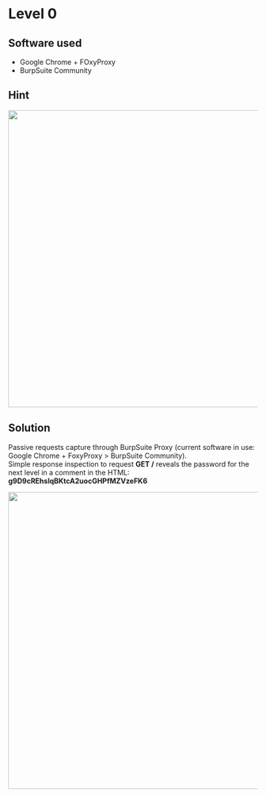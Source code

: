 # Level 0

## Software used
- Google Chrome + FOxyProxy
- BurpSuite Community

## Hint

<img src="https://user-images.githubusercontent.com/110602224/234989254-eccce971-fbe5-4d36-a0d4-16bfb4614599.png" width=600 height=auto>

## Solution

Passive requests capture through BurpSuite Proxy (current software in use: Google Chrome + FoxyProxy > BurpSuite Community).  
Simple response inspection to request **GET /** reveals the password for the next level in a comment in the HTML: **g9D9cREhslqBKtcA2uocGHPfMZVzeFK6**

<img src="https://user-images.githubusercontent.com/110602224/234987629-face81d7-f416-4f34-9c7b-38a400f82daf.png" width=600 height=auto>
